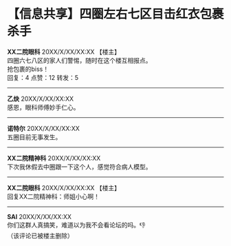 <script src="linkify-characters.js"></script>
# 【信息共享】四圈左右七区目击红衣包裹杀手

**XX二院眼科** 20XX/X/XX/XX:XX 【楼主】  
四圈六七八区的家人们警惕，随时在这个楼互相报点。  
抢包裹的biss！  
回复：4    点赞：12     转发：5  

---

**乙炔** 20XX/X/XX/XX:XX  
感恩，眼科师傅妙手仁心。

---

**诺特尔** 20XX/X/XX/XX:XX  
五圈目前无事发生。

---

**XX二院精神科** 20XX/X/XX/XX:XX  
下次我休假去中圈跟一下这个人，感觉符合病人模型。

---

**XX二院眼科** 20XX/X/XX/XX:XX 【楼主】  
回复XX二院精神科：师姐小心啊！

---

**SAI** 20XX/X/XX/XX:XX  
你们这群人真搞笑，难道以为我不会看论坛的吗。👎  
（该评论已被楼主删除）
